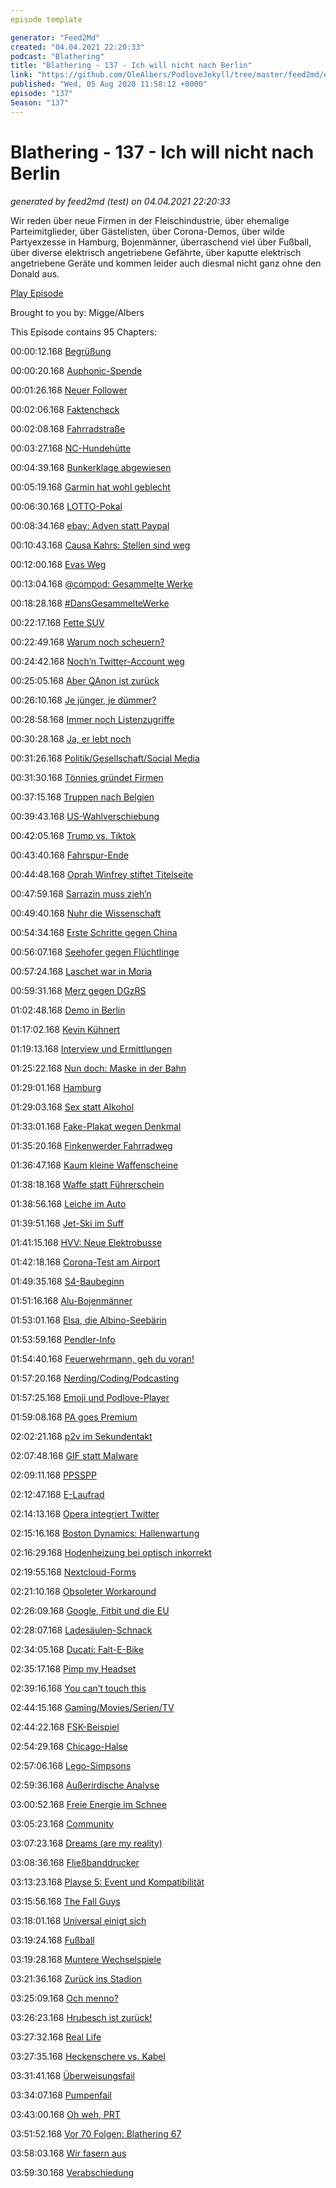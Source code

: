 ```yaml
---
episode template

generator: "Feed2Md"
created: "04.04.2021 22:20:33"
podcast: "Blathering"
title: "Blathering - 137 - Ich will nicht nach Berlin"
link: "https://github.com/OleAlbers/PodloveJekyll/tree/master/feed2md/example/export/seasons/5/2020/8/Blathering___137___Ich_will_nicht_nach_Berlin.md"
published: "Wed, 05 Aug 2020 11:58:12 +0000"
episode: "137"
Season: "137"
---
```


# Blathering - 137 - Ich will nicht nach Berlin
_generated by feed2md (test) on 04.04.2021 22:20:33_

Wir reden über neue Firmen in der Fleischindustrie, über ehemalige Parteimitglieder, über Gästelisten, über Corona-Demos, über wilde Partyexzesse in Hamburg, Bojenmänner, überraschend viel über Fußball, über diverse elektrisch angetriebene Gefährte, über kaputte elektrisch angetriebene Geräte und kommen leider auch diesmal nicht ganz ohne den Donald aus.

[Play Episode](https://www.blathering.de/podlove/file/1298/s/feed/c/mp3/blathering_137.mp3)

Brought to you by: Migge/Albers

This Episode contains 95 Chapters:


00:00:12.168 [Begrüßung]()

00:00:20.168 [Auphonic-Spende](https://twitter.com/blathering_pod/status/1288122731729362946)

00:01:26.168 [Neuer Follower](https://twitter.com/geni256)

00:02:06.168 [Faktencheck]()

00:02:08.168 [Fahrradstraße](https://de.wikipedia.org/wiki/Fahrradstra%C3%9Fe#Deutschland)

00:03:27.168 [NC-Hundehütte](https://www.theverge.com/2018/12/19/18148028/ford-noise-canceling-kennel-fireworks-dog-interventions)

00:04:39.168 [Bunkerklage abgewiesen](https://hamburg1.de/nachrichten/45668/Klage_am_Verwaltungsgericht_abgewiesen.html)

00:05:19.168 [Garmin hat wohl geblecht](https://www.bbc.com/news/technology-53553576)

00:06:30.168 [LOTTO-Pokal](https://www.hfv.de/artikel/lotto-pokal-2019-20-kann-in-hamburg-gespielt-werden/)

00:08:34.168 [ebay: Adyen statt Paypal](https://www.chip.de/news/Vertraege-mit-Paypal-laufen-aus-Was-sich-auf-Ebay-aendert_182857460.html)

00:10:43.168 [Causa Kahrs: Stellen sind weg](https://www.spiegel.de/politik/deutschland/eva-hoegl-neue-wehrbeauftragte-spart-sich-referenten-a-00000000-0002-0001-0000-000172071798)

00:12:00.168 [Evas Weg](https://www.rnd.de/medien/geschafte-mit-dem-weltuntergang-der-tiefe-fall-der-eva-herman-27QZRGF46VF5FJYBF5UGM3TRKQ.html)

00:13:04.168 [@compod: Gesammelte Werke](https://twitter.com/search?q=(from%3Acompod)%20(%40blathering_pod)%20until%3A2020-08-04%20since%3A2020-07-27&src=typed_query&f=live)

00:18:28.168 [#DansGesammelteWerke](https://twitter.com/search?q=(from%3Aevildanwallace)%20(%40blathering_pod)%20until%3A2020-08-04%20since%3A2020-07-27&src=typed_query&f=live)

00:22:17.168 [Fette SUV](https://www.t-online.de/auto/technik/id_79638412/diese-suv-sind-zu-schwer-um-auf-dem-gehweg-zu-parken.html)

00:22:49.168 [Warum noch scheuern?](https://www.spiegel.de/netzwelt/netzpolitik/andreas-scheuer-der-verkehrsminister-ist-so-unglaublich-gut-im-schlechtsein-kolumne-a-7ed2c116-0d37-40b4-9f2a-a8ab019bf83f)

00:24:42.168 [Noch’n Twitter-Account weg](https://www.derstandard.at/story/2000119098640/twitter-macht-konto-von-frueherem-ku-klux-klan-chef-david)

00:25:05.168 [Aber QAnon ist zurück](https://www.dailydot.com/debug/qanon-twitter-ban-evasion/)

00:26:10.168 [Je jünger, je dümmer?](https://www.tagesschau.de/ausland/twitter-festnahme-hack-101.html)

00:28:58.168 [Immer noch Listenzugriffe](https://www.tagesschau.de/inland/corona-gaestelisten-polizei-101.html)

00:30:28.168 [Ja, er lebt noch](https://www.flightradar24.com/blog/boeing-confirms-end-of-747-production-further-reduces-output-of-other-jets/)

00:31:26.168 [Politik/Gesellschaft/Social Media]()

00:31:30.168 [Tönnies gründet Firmen](https://www.tagesschau.de/faktenfinder/toennies-faktenfinder-101.html)

00:37:15.168 [Truppen nach Belgien](https://twitter.com/StefanLeifert/status/1288780510328688640)

00:39:43.168 [US-Wahlverschiebung](https://twitter.com/Evan_Hadfield/status/1288821062352941056)

00:42:05.168 [Trump vs. Tiktok](https://taz.de/Chinesischer-Video-App-droht-Verbot-in-USA/!5705151/)

00:43:40.168 [Fahrspur-Ende](https://www.tagesschau.de/schlusslicht/fahrspurende-101.html)

00:44:48.168 [Oprah Winfrey stiftet Titelseite](https://www.theguardian.com/us-news/2020/jul/30/oprah-winfrey-magazine-breonna-taylor)

00:47:59.168 [Sarrazin muss zieh’n](https://twitter.com/tazgezwitscher/status/1289223047002517510)

00:49:40.168 [Nuhr die Wissenschaft](http://www.hellojed.de/wp/2020/08/kanzel-culture/)

00:54:34.168 [Erste Schritte gegen China](https://www.tagesschau.de/ausland/hongkong-bundesregierung-auslieferungsabkommen-103.html)

00:56:07.168 [Seehofer gegen Flüchtlinge](https://www.zdf.de/nachrichten/politik/seehofer-bundeslaender-aufnahme-fluechtlinge-100.html)

00:57:24.168 [Laschet war in Moria](https://www.tagesschau.de/inland/laschet-moria-101.html)

00:59:31.168 [Merz gegen DGzRS](https://twitter.com/wilke_tobias/status/1288954289000456194)

01:02:48.168 [Demo in Berlin](https://dobschat.io/querdenker-nein-egoistische-vollidioten-seid-ihr/)

01:17:02.168 [Kevin Kühnert](https://www.spiegel.de/politik/deutschland/kevin-kuehnert-warum-der-juso-chef-sein-amt-aufgibt-a-a87b91a0-7f91-4c6c-b955-b80ea0974bd8)

01:19:13.168 [Interview und Ermittlungen](https://twitter.com/tagesschau/status/1290463468395560960)

01:25:22.168 [Nun doch: Maske in der Bahn](https://www.spiegel.de/wirtschaft/ermahnung-von-andreas-scheuer-bahn-verspricht-energischere-durchsetzung-der-maskenpflicht-a-08f0dfa7-6727-4bd3-adda-b034033f7f4e)

01:29:01.168 [Hamburg]()

01:29:03.168 [Sex statt Alkohol](https://www.ndr.de/nachrichten/hamburg/Hamburger-Polizei-loest-mehrere-Sex-Partys-auf,swingerclub104.html)

01:33:01.168 [Fake-Plakat wegen Denkmal](https://www.mopo.de/hamburg/neue-fake-plakate-in-hamburg-aufgetaucht-diese-gruppe-steckt-hinter-der-aktion-37087420)

01:35:20.168 [Finkenwerder Fahrradweg](https://www.ndr.de/fernsehen/sendungen/hamburg_journal/Finkenwerder-hat-einen-neuen-Radweg,hamj98266.html)

01:36:47.168 [Kaum kleine Waffenscheine](https://hamburg1.de/nachrichten/45707/Hamburg_hat_die_wenigsten_Waffenscheine.html)

01:38:18.168 [Waffe statt Führerschein](https://www.ndr.de/fernsehen/sendungen/hamburg_journal/Waffen-in-Lohbruegge-beschlagnahmt,hamj98280.html)

01:38:56.168 [Leiche im Auto](https://www.ndr.de/nachrichten/hamburg/Hamburger-findet-Leiche-in-seinem-Auto,leiche732.html)

01:39:51.168 [Jet-Ski im Suff](https://hamburg1.de/nachrichten/45722/Jet_Ski_Unfall_Zwei_Personen_in_Lebensgefahr.html)

01:41:15.168 [HVV: Neue Elektrobusse](https://www.ndr.de/fernsehen/sendungen/hamburg_journal_1800/Hamburg-testet-neue-E-Busse,hamj98258.html)

01:42:18.168 [Corona-Test am Airport](https://www.ndr.de/fernsehen/sendungen/hamburg_journal/Flughafen-Corona-Testzentrum-geht-an-Start,hamj98308.html)

01:49:35.168 [S4-Baubeginn](https://hamburg1.de/nachrichten/45708/Baubeginn_fuer_neue_S_Bahn_Linie_4_angekuendigt.html)

01:51:16.168 [Alu-Bojenmänner](https://www.ndr.de/nachrichten/hamburg/Neue-Bojen-Maenner-Der-erste-steht-schon,bojenmaenner110.html)

01:53:01.168 [Elsa, die Albino-Seebärin](https://hamburg1.de/nachrichten/45741/Albino_Seebaerenbaby_heisst_Elsa.html)

01:53:59.168 [Pendler-Info](https://twitter.com/stammtischphilo/status/1290015207176065026)

01:54:40.168 [Feuerwehrmann, geh du voran!](https://www.instagram.com/p/CDdLU42q4cD/)

01:57:20.168 [Nerding/Coding/Podcasting]()

01:57:25.168 [Emoji und Podlove-Player](https://github.com/podlove/podlove-web-player/issues/935)

01:59:08.168 [PA goes Premium](https://podcastaddict.com/premium)

02:02:21.168 [p2v im Sekundentakt](https://twitter.com/stammtischphilo/status/1289244437751660546)

02:07:48.168 [GIF statt Malware](https://www.zdnet.de/88381784/gifs-statt-malware-unbekannter-hacker-sabotiert-emotet-botnet/)

02:09:11.168 [PPSSPP](https://www.ppsspp.org/)

02:12:47.168 [E-Laufrad](https://www.golem.de/news/grommy-mondraker-stellt-elektrisches-laufrad-fuer-kinder-vor-2007-149908.html)

02:14:13.168 [Opera integriert Twitter](https://blogs.opera.com/desktop/2020/06/opera-69-comes-with-built-in-twitter/)

02:15:16.168 [Boston Dynamics: Hallenwartung](https://www.golem.de/news/boston-dynamics-roboterhunde-scannen-ein-werk-von-ford-2007-149913.html)

02:16:29.168 [Hodenheizung bei optisch inkorrekt](https://youtu.be/PUk_PWU8oVI?t=2710)

02:19:55.168 [Nextcloud-Forms](https://twitter.com/stammtischphilo/status/1289998737721499655)

02:21:10.168 [Obsoleter Workaround](https://docs.microsoft.com/de-de/office/vba/excel/concepts/working-with-other-applications/controlling-one-microsoft-office-application-from-another)

02:26:09.168 [Google, Fitbit und die EU](https://www.golem.de/news/verbraucherschutz-eu-will-googles-fitbit-uebernahme-untersuchen-2007-149968.html)

02:28:07.168 [Ladesäulen-Schnack](https://de.motor1.com/reviews/400546/tatsachlicher-verbrauch-bmw-330e-pluginhybrid-test/)

02:34:05.168 [Ducati: Falt-E-Bike](https://www.golem.de/news/motorrad-hersteller-auf-abwegen-ducati-stellt-faltbare-e-bikes-vor-2008-150002.html)

02:35:17.168 [Pimp my Headset](https://twitter.com/tmigge/status/1289959990946455553)

02:39:16.168 [You can’t touch this](https://twitter.com/golem/status/1290523915148824576)

02:44:15.168 [Gaming/Movies/Serien/TV]()

02:44:22.168 [FSK-Beispiel](https://de.wikipedia.org/wiki/City_Hunter_(1993))

02:54:29.168 [Chicago-Halse](https://twitter.com/stammtischphilo/status/1289268903588265984)

02:57:06.168 [Lego-Simpsons](https://en.wikipedia.org/wiki/Brick_Like_Me)

02:59:36.168 [Außerirdische Analyse](https://twitter.com/stammtischphilo/status/1289592893124956160)

03:00:52.168 [Freie Energie im Schnee](https://twitter.com/stammtischphilo/status/1289938532455202817)

03:05:23.168 [Community](https://twitter.com/stammtischphilo/status/1290013724770594816)

03:07:23.168 [Dreams (are my reality)](https://twitter.com/stammtischphilo/status/1290348629870477313)

03:08:36.168 [Fließbanddrucker](https://twitter.com/RealSexyCyborg/status/1290540376609058816)

03:13:23.168 [Playse 5: Event und Kompatibilität](https://twitter.com/stammtischphilo/status/1290590561930485761)

03:15:56.168 [The Fall Guys](https://twitter.com/FallGuysGame)

03:18:01.168 [Universal einigt sich](https://www.golem.de/news/corona-universal-filme-kuenftig-schneller-als-vod-verfuegbar-2007-149939.html)

03:19:24.168 [Fußball]()

03:19:28.168 [Muntere Wechselspiele](https://twitter.com/fcstpauli/status/1289833951595573249)

03:21:36.168 [Zurück ins Stadion](https://www.fcstpauli.com/news/dfl-mitgliederversammlung-beschliesst-rahmenbedingungen-fuer-rueckkehr-von-fans/)

03:25:09.168 [Och menno?](https://twitter.com/stammtischphilo/status/1288836011385139200)

03:26:23.168 [Hrubesch ist zurück!](https://de.wikipedia.org/wiki/Horst_Hrubesch)

03:27:32.168 [Real Life]()

03:27:35.168 [Heckenschere vs. Kabel](https://twitter.com/tmigge/status/1289506947218038785)

03:31:41.168 [Überweisungsfail](https://twitter.com/stammtischphilo/status/1289149133421502467)

03:34:07.168 [Pumpenfail](https://de.wikipedia.org/wiki/Schmutzwasserpumpe)

03:43:00.168 [Oh weh, PRT](https://de.wikipedia.org/wiki/Periradikul%C3%A4re_Therapie)

03:51:52.168 [Vor 70 Folgen: Blathering 67](https://www.blathering.de/2019/01/blathering-067-es-ist-nicht-alles-gold-was-man-kredenzt/)

03:58:03.168 [Wir fasern aus]()

03:59:30.168 [Verabschiedung]()


